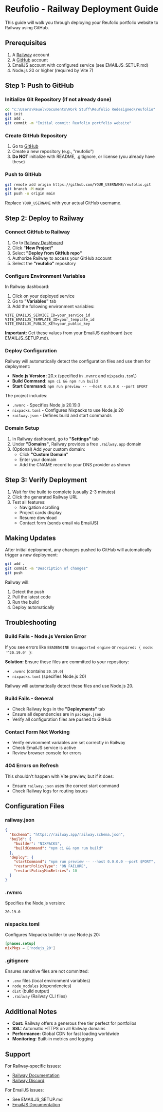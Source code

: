 # Reufolio - Railway Deployment Guide

This guide will walk you through deploying your Reufolio portfolio website to Railway using GitHub.

## Prerequisites

1. A [Railway](https://railway.app) account
2. A [GitHub](https://github.com) account
3. EmailJS account with configured service (see EMAILJS_SETUP.md)
4. Node.js 20 or higher (required by Vite 7)

## Step 1: Push to GitHub

### Initialize Git Repository (if not already done)

```bash
cd "c:\Users\Reuel\Documents\Work Stuff\Reufolio Redesigned\reufolio"
git init
git add .
git commit -m "Initial commit: Reufolio portfolio website"
```

### Create GitHub Repository

1. Go to [GitHub](https://github.com/new)
2. Create a new repository (e.g., "reufolio")
3. **Do NOT** initialize with README, .gitignore, or license (you already have these)

### Push to GitHub

```bash
git remote add origin https://github.com/YOUR_USERNAME/reufolio.git
git branch -M main
git push -u origin main
```

Replace `YOUR_USERNAME` with your actual GitHub username.

## Step 2: Deploy to Railway

### Connect GitHub to Railway

1. Go to [Railway Dashboard](https://railway.app/dashboard)
2. Click **"New Project"**
3. Select **"Deploy from GitHub repo"**
4. Authorize Railway to access your GitHub account
5. Select the **"reufolio"** repository

### Configure Environment Variables

In Railway dashboard:

1. Click on your deployed service
2. Go to **"Variables"** tab
3. Add the following environment variables:

```
VITE_EMAILJS_SERVICE_ID=your_service_id
VITE_EMAILJS_TEMPLATE_ID=your_template_id
VITE_EMAILJS_PUBLIC_KEY=your_public_key
```

**Important:** Get these values from your EmailJS dashboard (see EMAILJS_SETUP.md).

### Deploy Configuration

Railway will automatically detect the configuration files and use them for deployment:

- **Node.js Version:** 20.x (specified in `.nvmrc` and `nixpacks.toml`)
- **Build Command:** `npm ci && npm run build`
- **Start Command:** `npm run preview -- --host 0.0.0.0 --port $PORT`

The project includes:
- `.nvmrc` - Specifies Node.js 20.19.0
- `nixpacks.toml` - Configures Nixpacks to use Node.js 20
- `railway.json` - Defines build and start commands

### Domain Setup

1. In Railway dashboard, go to **"Settings"** tab
2. Under **"Domains"**, Railway provides a free `.railway.app` domain
3. (Optional) Add your custom domain:
   - Click **"Custom Domain"**
   - Enter your domain
   - Add the CNAME record to your DNS provider as shown

## Step 3: Verify Deployment

1. Wait for the build to complete (usually 2-3 minutes)
2. Click the generated Railway URL
3. Test all features:
   - Navigation scrolling
   - Project cards display
   - Resume download
   - Contact form (sends email via EmailJS)

## Making Updates

After initial deployment, any changes pushed to GitHub will automatically trigger a new deployment:

```bash
git add .
git commit -m "Description of changes"
git push
```

Railway will:
1. Detect the push
2. Pull the latest code
3. Run the build
4. Deploy automatically

## Troubleshooting

### Build Fails - Node.js Version Error

If you see errors like `EBADENGINE Unsupported engine` or `required: { node: '^20.19.0' }`:

**Solution:** Ensure these files are committed to your repository:
- `.nvmrc` (contains `20.19.0`)
- `nixpacks.toml` (specifies Node.js 20)

Railway will automatically detect these files and use Node.js 20.

### Build Fails - General

- Check Railway logs in the **"Deployments"** tab
- Ensure all dependencies are in `package.json`
- Verify all configuration files are pushed to GitHub

### Contact Form Not Working

- Verify environment variables are set correctly in Railway
- Check EmailJS service is active
- Review browser console for errors

### 404 Errors on Refresh

This shouldn't happen with Vite preview, but if it does:
- Ensure `railway.json` uses the correct start command
- Check Railway logs for routing issues

## Configuration Files

### railway.json
```json
{
  "$schema": "https://railway.app/railway.schema.json",
  "build": {
    "builder": "NIXPACKS",
    "buildCommand": "npm ci && npm run build"
  },
  "deploy": {
    "startCommand": "npm run preview -- --host 0.0.0.0 --port $PORT",
    "restartPolicyType": "ON_FAILURE",
    "restartPolicyMaxRetries": 10
  }
}
```

### .nvmrc
Specifies the Node.js version:
```
20.19.0
```

### nixpacks.toml
Configures Nixpacks builder to use Node.js 20:
```toml
[phases.setup]
nixPkgs = ['nodejs_20']
```

### .gitignore
Ensures sensitive files are not committed:
- `.env` files (local environment variables)
- `node_modules` (dependencies)
- `dist` (build output)
- `.railway` (Railway CLI files)

## Additional Notes

- **Cost:** Railway offers a generous free tier perfect for portfolios
- **SSL:** Automatic HTTPS on all Railway domains
- **Performance:** Global CDN for fast loading worldwide
- **Monitoring:** Built-in metrics and logging

## Support

For Railway-specific issues:
- [Railway Documentation](https://docs.railway.app)
- [Railway Discord](https://discord.gg/railway)

For EmailJS issues:
- See EMAILJS_SETUP.md
- [EmailJS Documentation](https://www.emailjs.com/docs/)

